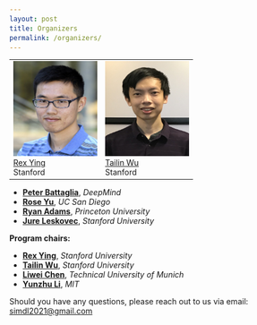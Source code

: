 ```yaml
---
layout: post
title: Organizers
permalink: /organizers/
---
```


<table>
  <tr>
    <td> 
      <img src="https://github.com/SimDL/SimDL.github.io/blob/main/images/Rex_Ying.jpg?raw=true"  alt="1" width = 150px height = 170px ><br />
      <a href="https://cs.stanford.edu/people/rexy/">Rex Ying</a><br />
      Stanford
    </td>
    <td>
      <img src="https://github.com/SimDL/SimDL.github.io/blob/main/images/Tailin_Wu.jpg?raw=true" alt="2" width = 150px height = 170px><br />
      <a href="https://tailin.org/">Tailin Wu</a><br />
      Stanford
    </td>
  </tr> 
</table>



- [**Peter Battaglia**](https://scholar.google.com/citations?user=nQ7Ij30AAAAJ&hl=en), *DeepMind*
- [**Rose Yu**](http://roseyu.com/), *UC San Diego*
- [**Ryan Adams**](https://www.cs.princeton.edu/~rpa/), *Princeton University*
- [**Jure Leskovec**](https://cs.stanford.edu/~jure/), *Stanford University*

**Program chairs:**
- [**Rex Ying**](https://cs.stanford.edu/people/rexy/), *Stanford University*
- [**Tailin Wu**](https://tailin.org/), *Stanford University*
- [**Liwei Chen**](https://ge.in.tum.de/about/dr-liwei-chen/), *Technical University of Munich*
- [**Yunzhu Li**](https://people.csail.mit.edu/liyunzhu/), *MIT*

Should you have any questions, please reach out to us via email:<br>
[simdl2021@gmail.com](mailto:simdl2021@gmail.com)
